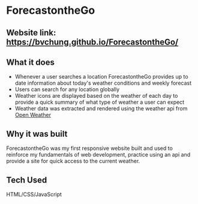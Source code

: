 # ForecastontheGo

## Website link: https://bvchung.github.io/ForecastontheGo/

## What it does

- Whenever a user searches a location ForecastontheGo provides up to date information about today's weather conditions and weekly forecast
- Users can search for any location globally
- Weather icons are displayed based on the weather of each day to provide a quick summary of what type of weather a user can expect
- Weather data was extracted and rendered using the weather api from [Open Weather](https://openweathermap.org/api)

## Why it was built

ForecastontheGo was my first responsive website built and used to reinforce my fundamentals of web development, practice using an api and provide a site for quick access to the current weather.

## Tech Used

HTML/CSS/JavaScript
